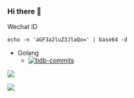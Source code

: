 ### Hi there 👋

Wechat ID

```
echo -n 'aGF3a2luZ3JlaQo=' | base64 -d
```

- Golang
  - [![tidb-commits][tidb-commits]](https://github.com/pingcap/tidb/commits?author=hawkingrei)

![](https://github-profile-summary-cards.vercel.app/api/cards/profile-details?username=hawkingrei&theme=monokai)

<img src="https://github-profile-trophy.vercel.app/?username=hawkingrei&column=4&row=2&margin-w=20&margin-h=10" />
<!--
**hawkingrei/hawkingrei** is a ✨ _special_ ✨ repository because its `README.md` (this file) appears on your GitHub profile.

Here are some ideas to get you started:

- 🔭 I’m currently working on ...
- 🌱 I’m currently learning ...
- 👯 I’m looking to collaborate on ...
- 🤔 I’m looking for help with ...
- 💬 Ask me about ...
- 📫 How to reach me: ...
- 😄 Pronouns: ...
- ⚡ Fun fact: ...
-->


[tidb-commits]: https://img.shields.io/badge/39+commits-black?logoColor=balck&logo=go&label=TiDB&style=social
